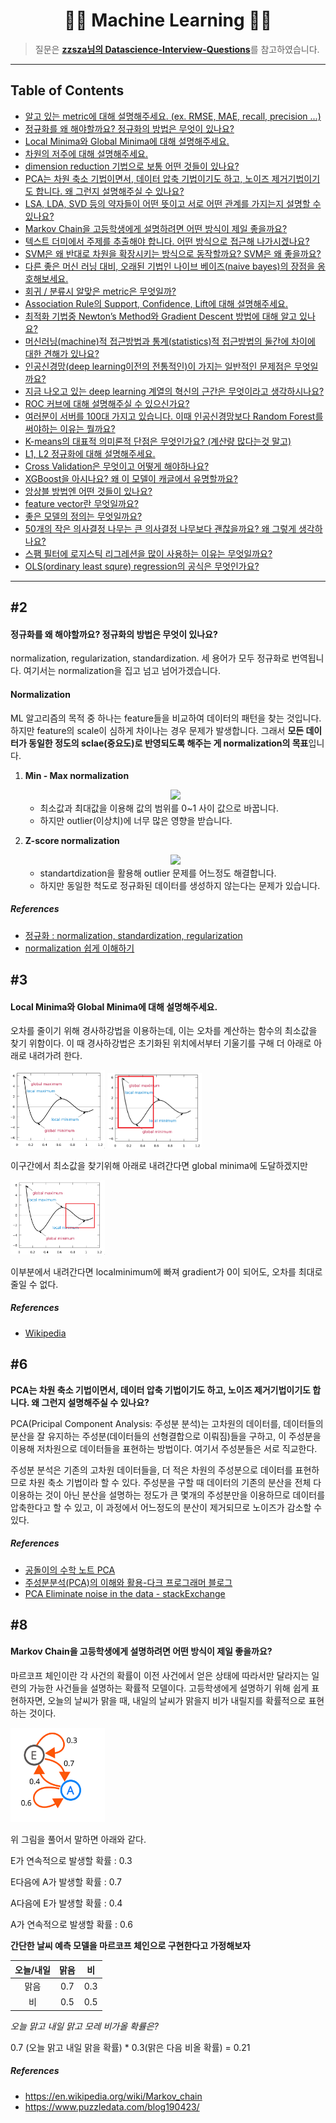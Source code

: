 <div align='center'>
  <h1>🏃‍♀️ Machine Learning 🏃‍♂️</h1>

</div>


> 질문은 <strong>[zzsza님의 Datascience-Interview-Questions](https://github.com/zzsza/Datascience-Interview-Questions)</strong>를 참고하였습니다.

---

## Table of Contents

- [알고 있는 metric에 대해 설명해주세요. (ex. RMSE, MAE, recall, precision ...)](#1)
- [정규화를 왜 해야할까요? 정규화의 방법은 무엇이 있나요?](#2)
- [Local Minima와 Global Minima에 대해 설명해주세요.](#3)
- [차원의 저주에 대해 설명해주세요.](#4)
- [dimension reduction 기법으로 보통 어떤 것들이 있나요?](#5)
- [PCA는 차원 축소 기법이면서, 데이터 압축 기법이기도 하고, 노이즈 제거기법이기도 합니다. 왜 그런지 설명해주실 수 있나요?](#6)
- [LSA, LDA, SVD 등의 약자들이 어떤 뜻이고 서로 어떤 관계를 가지는지 설명할 수 있나요?](#7)
- [Markov Chain을 고등학생에게 설명하려면 어떤 방식이 제일 좋을까요?](#8)
- [텍스트 더미에서 주제를 추출해야 합니다. 어떤 방식으로 접근해 나가시겠나요?](#9)
- [SVM은 왜 반대로 차원을 확장시키는 방식으로 동작할까요? SVM은 왜 좋을까요?](#10)
- [다른 좋은 머신 러닝 대비, 오래된 기법인 나이브 베이즈(naive bayes)의 장점을 옹호해보세요.](#11)
- [회귀 / 분류시 알맞은 metric은 무엇일까?](#12)
- [Association Rule의 Support, Confidence, Lift에 대해 설명해주세요.](#13)
- [최적화 기법중 Newton’s Method와 Gradient Descent 방법에 대해 알고 있나요?](#14)
- [머신러닝(machine)적 접근방법과 통계(statistics)적 접근방법의 둘간에 차이에 대한 견해가 있나요?](#15)
- [인공신경망(deep learning이전의 전통적인)이 가지는 일반적인 문제점은 무엇일까요?](#16)
- [지금 나오고 있는 deep learning 계열의 혁신의 근간은 무엇이라고 생각하시나요?](#17)
- [ROC 커브에 대해 설명해주실 수 있으신가요?](#18)
- [여러분이 서버를 100대 가지고 있습니다. 이때 인공신경망보다 Random Forest를 써야하는 이유는 뭘까요?](#19)
- [K-means의 대표적 의미론적 단점은 무엇인가요? (계산량 많다는것 말고)](#20)
- [L1, L2 정규화에 대해 설명해주세요.](#21)
- [Cross Validation은 무엇이고 어떻게 해야하나요?](#22)
- [XGBoost을 아시나요? 왜 이 모델이 캐글에서 유명할까요?](#23)
- [앙상블 방법엔 어떤 것들이 있나요?](#24)
- [feature vector란 무엇일까요?](#25)
- [좋은 모델의 정의는 무엇일까요?](#26)
- [50개의 작은 의사결정 나무는 큰 의사결정 나무보다 괜찮을까요? 왜 그렇게 생각하나요?](#27)
- [스팸 필터에 로지스틱 리그레션을 많이 사용하는 이유는 무엇일까요?](#28)
- [OLS(ordinary least squre) regression의 공식은 무엇인가요?](#29)

---

## #2

#### 정규화를 왜 해야할까요? 정규화의 방법은 무엇이 있나요?

normalization, regularization, standardization. 세 용어가 모두 정규화로 번역됩니다. 여기서는 normalization을 집고 넘고 넘어가겠습니다.

#### Normalization

ML 알고리즘의 목적 중 하나는  feature들을 비교하여 데이터의 패턴을 찾는 것입니다. 하지만 feature의 scale이 심하게 차이나는 경우 문제가 발생합니다. 그래서 **모든 데이터가 동일한 정도의 sclae(중요도)로 반영되도록 해주는 게 normalization의 목표**입니다.

1. **Min - Max normalization**

   <div align='center'>
     <img src="https://render.githubusercontent.com/render/math?math=\frac{x - min}{max-min}">
   </div>

   - 최소값과 최대값을 이용해 값의 범위를 0~1 사이 값으로 바꿉니다.
   - 하지만 outlier(이상치)에 너무 많은 영향을 받습니다.

2. **Z-score normalization**

   <div align='center'>
     <img src="https://render.githubusercontent.com/render/math?math=\frac{x - m}{\sigma}">
   </div>

   - standartdization을 활용해 outlier 문제를 어느정도 해결합니다.
   - 하지만 동일한 척도로 정규화된 데이터를 생성하지 않는다는 문제가 있습니다.

##### References

- [정규화 : normalization, standardization, regularization](https://realblack0.github.io/2020/03/29/normalization-standardization-regularization.html)
- [normalization 쉽게 이해하기](https://hleecaster.com/ml-normalization-concept/)



## #3

#### Local Minima와 Global Minima에 대해 설명해주세요.

오차를 줄이기 위해 경사하강법을 이용하는데, 이는 오차를 계산하는 함수의 최소값을 찾기 위함이다. 이 때 경사하강법은 초기화된 위치에서부터 기울기를 구해 더 아래로 아래로 내려가려 한다. 

<img src="images/ml_3.PNG" width="30%" height="30%">

<img src="images/ml_3_g.PNG" width="30%" >

이구간에서 최소값을 찾기위해 아래로 내려간다면 global minima에 도달하겠지만

<img src="images/ml_3_m.PNG" width="30%">

이부분에서 내려간다면 localminimum에 빠져 gradient가 0이 되어도, 오차를 최대로 줄일 수 없다.



##### References

- [Wikipedia](https://en.wikipedia.org/wiki/Maxima_and_minima)



## #6

**PCA는 차원 축소 기법이면서, 데이터 압축 기법이기도 하고, 노이즈 제거기법이기도 합니다. 왜 그런지 설명해주실 수 있나요?**

PCA(Pricipal Component Analysis: 주성분 분석)는 고차원의 데이터를, 데이터들의 분산을 잘 유지하는 주성분(데이터들의 선형결합으로 이뤄짐)들을 구하고, 이 주성분을 이용해 저차원으로 데이터들을 표현하는 방법이다. 여기서 주성분들은 서로 직교한다.

주성분 분석은 기존의 고차원 데이터들을, 더 적은 차원의 주성분으로 데이터를 표현하므로 차원 축소 기법이라 할 수 있다. 주성분을 구할 때 데이터의 기존의 분산을 전체 다 이용하는 것이 아닌 분산을 설명하는 정도가 큰 몇개의 주성분만을 이용하므로 데이터를 압축한다고 할 수 있고, 이 과정에서 어느정도의 분산이 제거되므로 노이즈가 감소할 수 있다.

 

##### References

- [공돌이의 수학 노트 PCA](https://angeloyeo.github.io/2019/07/27/PCA.html)
- [주성분분석(PCA)의 이해와 활용-다크 프로그래머 블로그](https://darkpgmr.tistory.com/110)
- [PCA Eliminate noise in the data - stackExchange](https://stats.stackexchange.com/questions/247260/principal-component-analysis-eliminate-noise-in-the-data/247271)



## #8

#### Markov Chain을 고등학생에게 설명하려면 어떤 방식이 제일 좋을까요?

마르코프 체인이란 각 사건의 확률이 이전 사건에서 얻은 상태에 따라서만 달라지는 일련의 가능한 사건들을 설명하는 확률적 모델이다. 고등학생에게 설명하기 위해 쉽게 표현하자면, 오늘의 날씨가 맑을 때, 내일의 날씨가 맑을지 비가 내릴지를 확률적으로 표현하는 것이다. 

<img src="images/Markovkate_01.svg" width="30%">

위 그림을 풀어서 말하면 아래와 같다.

E가 연속적으로 발생할 확률 : 0.3

E다음에 A가 발생할 확률 : 0.7

A다음에 E가 발생할 확률 : 0.4

A가 연속적으로 발생할 확률 : 0.6

**간단한 날씨 예측 모델을 마르코프 체인으로 구현한다고 가정해보자**

| 오늘/내일 | 맑음 |  비  |
| :-------: | :--: | :--: |
|   맑음    | 0.7  | 0.3  |
|    비     | 0.5  | 0.5  |

*오늘 맑고 내일 맑고 모레 비가올 확률은?*

0.7 (오늘 맑고 내일 맑을 확률) * 0.3(맑은 다음 비올 확률) = 0.21



##### References

- https://en.wikipedia.org/wiki/Markov_chain
- https://www.puzzledata.com/blog190423/

